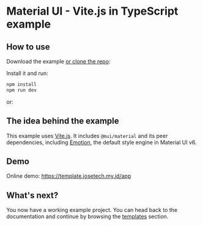 # Material UI - Vite.js in TypeScript example

## How to use

Download the example [or clone the repo](https://github.com/josefrasetia/mui-vite-ts.git):

Install it and run:

```bash
npm install
npm run dev
```

or:

## The idea behind the example

This example uses [Vite.js](https://github.com/vitejs/vite).
It includes `@mui/material` and its peer dependencies, including [Emotion](https://emotion.sh/docs/introduction), the default style engine in Material UI v6.

## Demo

Online demo: https://template.josetech.my.id/app

## What's next?

<!-- #default-branch-switch -->

You now have a working example project.
You can head back to the documentation and continue by browsing the [templates](https://mui.com/material-ui/getting-started/templates/) section.
